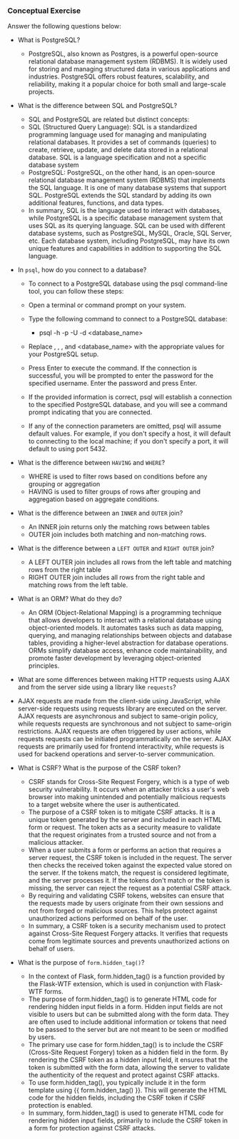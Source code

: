 ### Conceptual Exercise

Answer the following questions below:

- What is PostgreSQL?
  - PostgreSQL, also known as Postgres, is a powerful open-source relational database management system (RDBMS). It is widely used for storing and managing structured data in various applications and industries. PostgreSQL offers robust features, scalability, and reliability, making it a popular choice for both small and large-scale projects.

- What is the difference between SQL and PostgreSQL?
  - SQL and PostgreSQL are related but distinct concepts:
  - SQL (Structured Query Language): SQL is a standardized programming language used for managing and manipulating relational databases. It provides a set of commands (queries) to create, retrieve, update, and delete data stored in a relational database. SQL is a language specification and not a specific database system
  - PostgreSQL: PostgreSQL, on the other hand, is an open-source relational database management system (RDBMS) that implements the SQL language. It is one of many database systems that support SQL. PostgreSQL extends the SQL standard by adding its own additional features, functions, and data types.
  - In summary, SQL is the language used to interact with databases, while PostgreSQL is a specific database management system that uses SQL as its querying language. SQL can be used with different database systems, such as PostgreSQL, MySQL, Oracle, SQL Server, etc. Each database system, including PostgreSQL, may have its own unique features and capabilities in addition to supporting the SQL language.

- In `psql`, how do you connect to a database?
  - To connect to a PostgreSQL database using the psql command-line tool, you can follow these steps:
  - Open a terminal or command prompt on your system.
  - Type the following command to connect to a PostgreSQL database: 
    - psql -h <host> -p <port> -U <username> -d <database_name>
  - Replace <host>, <port>, <username>, and <database_name> with the appropriate values for your PostgreSQL setup.

  - Press Enter to execute the command. If the connection is successful, you will be prompted to enter the password for the specified username. Enter the password and press Enter.
  - If the provided information is correct, psql will establish a connection to the specified PostgreSQL database, and you will see a command prompt indicating that you are connected.

  - If any of the connection parameters are omitted, psql will assume default values. For example, if you don't specify a host, it will default to connecting to the local machine; if you don't specify a port, it will default to using port 5432.


- What is the difference between `HAVING` and `WHERE`?
  - WHERE is used to filter rows based on conditions before any grouping or aggregation
  - HAVING is used to filter groups of rows after grouping and aggregation based on aggregate conditions.

- What is the difference between an `INNER` and `OUTER` join?
  - An INNER join returns only the matching rows between tables
  -  OUTER join includes both matching and non-matching rows.

- What is the difference between a `LEFT OUTER` and `RIGHT OUTER` join?
  - A LEFT OUTER join includes all rows from the left table and matching rows from the right table
  - RIGHT OUTER join includes all rows from the right table and matching rows from the left table.

- What is an ORM? What do they do?
  - An ORM (Object-Relational Mapping) is a programming technique that allows developers to interact with a relational database using object-oriented models. It automates tasks such as data mapping, querying, and managing relationships between objects and database tables, providing a higher-level abstraction for database operations. ORMs simplify database access, enhance code maintainability, and promote faster development by leveraging object-oriented principles.

- What are some differences between making HTTP requests using AJAX 
  and from the server side using a library like `requests`?
- AJAX requests are made from the client-side using JavaScript, while server-side requests using requests library are executed on the server. AJAX requests are asynchronous and subject to same-origin policy, while requests requests are synchronous and not subject to same-origin restrictions. AJAX requests are often triggered by user actions, while requests requests can be initiated programmatically on the server. AJAX requests are primarily used for frontend interactivity, while requests is used for backend operations and server-to-server communication.
  

- What is CSRF? What is the purpose of the CSRF token?
  - CSRF stands for Cross-Site Request Forgery, which is a type of web security vulnerability. It occurs when an attacker tricks a user's web browser into making unintended and potentially malicious requests to a target website where the user is authenticated.
  - The purpose of a CSRF token is to mitigate CSRF attacks. It is a unique token generated by the server and included in each HTML form or request. The token acts as a security measure to validate that the request originates from a trusted source and not from a malicious attacker.
  - When a user submits a form or performs an action that requires a server request, the CSRF token is included in the request. The server then checks the received token against the expected value stored on the server. If the tokens match, the request is considered legitimate, and the server processes it. If the tokens don't match or the token is missing, the server can reject the request as a potential CSRF attack.
  - By requiring and validating CSRF tokens, websites can ensure that the requests made by users originate from their own sessions and not from forged or malicious sources. This helps protect against unauthorized actions performed on behalf of the user.
  - In summary, a CSRF token is a security mechanism used to protect against Cross-Site Request Forgery attacks. It verifies that requests come from legitimate sources and prevents unauthorized actions on behalf of users.

- What is the purpose of `form.hidden_tag()`?
  - In the context of Flask, form.hidden_tag() is a function provided by the Flask-WTF extension, which is used in conjunction with Flask-WTF forms.
  - The purpose of form.hidden_tag() is to generate HTML code for rendering hidden input fields in a form. Hidden input fields are not visible to users but can be submitted along with the form data. They are often used to include additional information or tokens that need to be passed to the server but are not meant to be seen or modified by users.
  - The primary use case for form.hidden_tag() is to include the CSRF (Cross-Site Request Forgery) token as a hidden field in the form. By rendering the CSRF token as a hidden input field, it ensures that the token is submitted with the form data, allowing the server to validate the authenticity of the request and protect against CSRF attacks.
  - To use form.hidden_tag(), you typically include it in the form template using {{ form.hidden_tag() }}. This will generate the HTML code for the hidden fields, including the CSRF token if CSRF protection is enabled.
  - In summary, form.hidden_tag() is used to generate HTML code for rendering hidden input fields, primarily to include the CSRF token in a form for protection against CSRF attacks.
